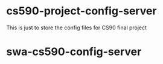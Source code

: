 # cs590-project-config-server
This is just to store the config files for CS90 final project
# swa-cs590-config-server
